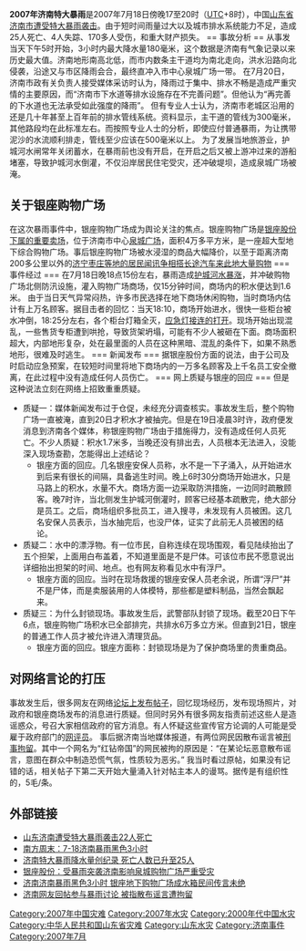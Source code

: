 **2007年济南特大暴雨**是2007年7月18日傍晚17至20时（[UTC](https://zh.wikipedia.org/wiki/UTC "wikilink")+8时），中国[山东省](https://zh.wikipedia.org/wiki/山东省 "wikilink")[济南市遭受特大暴雨袭击](https://zh.wikipedia.org/wiki/济南市 "wikilink")。由于短时间雨量过大以及城市排水系统能力不足，造成25人死亡、4人失踪、170多人受伤，和重大财产损失。
\== 事故分析 ==
从事发当天下午5时开始，3小时内最大降水量180毫米，这个数据是济南有气象记录以来历史最大值。济南地形南高北低，而市内数条主干道均为南北走向，洪水沿路向北侵袭，沿途又与市区降雨会合，最终直冲入市中心泉城广场一带。
在7月20日，济南市政有关负责人接受媒体采访时认为，降雨过于集中、排水不畅是造成严重灾情的主要原因，而“济南市下水道等排水设施存在不完善问题”。但他认为“再完善的下水道也无法承受如此强度的降雨”。
但有专业人士认为，济南市老城区沿用的还是几十年甚至上百年前的排水管线系统。资料显示，主干道的管线为300毫米，其他路段均在此标准左右。而按照专业人士的分析，即使应付普通暴雨，为让携带泥沙的水流顺利排走，管线至少应该在500毫米以上。
为了发展当地旅游业，护城河水闸常年关闭蓄水，在暴雨前也没有开启，在开启之后又被上游冲过来的游船堵塞，导致护城河水倒灌，不仅沿岸居民住宅受灾，还冲破堤坝，造成泉城广场被淹。

## 关于银座购物广场

在这次暴雨事件中，银座购物广场成为舆论关注的焦点。银座购物广场是[银座股份下属的重要](https://zh.wikipedia.org/wiki/银座股份 "wikilink")[卖场](https://zh.wikipedia.org/wiki/卖场 "wikilink")，位于济南市中心[泉城广场](../Page/泉城广场.md "wikilink")，面积4万多平方米，是一座超大型地下综合购物广场。事后银座购物广场被水浸湿的商品大幅降价，以至于距离济南200多公里以外的[济宁](https://zh.wikipedia.org/wiki/济宁 "wikilink")[枣庄等地的居民闻讯争相搭](https://zh.wikipedia.org/wiki/枣庄 "wikilink")[长途汽车来此地大量购物](https://zh.wikipedia.org/wiki/长途汽车 "wikilink")
\=== 事件经过 ===
在7月18日晚18点15份左右，暴雨造成[护城河水暴涨](https://zh.wikipedia.org/wiki/护城河 "wikilink")，并冲破购物广场北侧防汛设施，灌入购物广场商场，仅15分钟时间，商场内的积水便达到1.6米。
由于当日天气异常闷热，许多市民选择在地下商场休闲购物，当时商场内估计有上万名顾客。据目击者的回忆：当天18:10，商场开始进水，很快一些柜台被水冲倒，18:25分左右，各个柜台灯箱全灭，[应急灯接连的打开](https://zh.wikipedia.org/wiki/应急灯 "wikilink")。现场开始出现混乱，一些售货专柜遭到哄抢，导致货架坍塌，可能有不少人被砸在下面。商场面积超大，内部地形复杂，处在最里面的人员在这种黑暗、混乱的条件下，如果不熟悉地形，很难及时逃生。
\=== 新闻发布 ===
据银座股份方面的说法，由于公司及时启动应急预案，在较短时间里将地下商场内的一万多名顾客及上千名员工安全撤离，在此过程中没有造成任何人员伤亡。
\=== 网上质疑与银座的回应 === 但是这种说法立刻在网络上招致重重质疑。

  - 质疑一：媒体新闻发布过于仓促，未经充分调查核实。事故发生后，整个购物广场一直被淹，直到20日才积水才被抽完。但是在19日凌晨3时许，政府便发消息到济南各个媒体，称银座购物广场由于措施得力，没有造成任何人员死亡。不少人质疑：积水1.7米多，当晚还没有排出去，人员根本无法进入，没能深入现场查勘，怎能得出上述结论？
      - 银座方面的回应。几名银座安保人员称，水不是一下子涌入，从开始进水到后来有很长的间隔，具备逃生时间。晚上6时30分商场开始进水，只是马路上的积水，水量不大。商场方面一边采取防洪措施，一边同时疏散顾客。晚7时许，当北侧发生护城河倒灌时，顾客已经基本疏散完，绝大部分是员工。之后，商场组织多批员工，进入搜寻，未发现有人员被困。这几名安保人员表示，当水抽完后，也没尸体，证实了此前无人员被困的结论。
  - 质疑二：水中的漂浮物。有一位市民，自称连续在现场围观，看见陆续抬出了五个担架，上面用白布盖着，不知道里面是不是尸体。可该位市民不愿意说出详细抬出担架的时间、地点。也有网友称看见水中有浮尸。
      - 银座方面的回应。当时在现场救援的银座安保人员老余说，所谓“浮尸”并不是尸体，而是卖服装用的人体模特，那些都是塑料制品，当然会飘起来。
  - 质疑三：为什么封锁现场。事故发生后，武警部队封锁了现场。截至20日下午6点，银座购物广场积水已全部排完，共排水6万多立方米。但直到21日，银座的普通工作人员才被允许进入清理货品。
      - 银座方面的回应。银座方面称：封锁现场是为了保护商场里的贵重商品。

## 对网络言论的打压

事故发生后，很多网友在网络[论坛上发布帖子](https://zh.wikipedia.org/wiki/论坛 "wikilink")，回忆现场经历，发布现场照片，对政府和银座商场发布的消息进行质疑。但同时另外有很多网友指责前述这些人是造谣惑众，号召大家相信政府的官方消息。有人怀疑这些宣传官方论调的人可能是受雇于政府部门的[网评员](https://zh.wikipedia.org/wiki/网评员 "wikilink")。
事后据济南当地媒体报道，有两位网民因散布谣言被[刑事拘留](https://zh.wikipedia.org/wiki/刑事拘留 "wikilink")。其中一个网名为“红钻帝国”的网民被拘的原因是：“在某论坛恶意散布谣言，意图在群众中制造恐慌气氛，性质较为恶劣。”
我当时看过原帖，如果没有记错的话，相关帖子下第二天开始大量涌入针对帖主本人的谩骂。据传是有组织性的，5毛/条。

## 外部链接

  - [山东济南遭受特大暴雨袭击22人死亡](http://news.sina.com.cn/c/p/2007-07-19/035712229992s.shtml)
  - [南方周末：7-18济南暴雨黑色3小时](http://news.sina.com.cn/c/2007-07-26/100013531488.shtml)
  - [济南特大暴雨降水量创纪录
    死亡人数已升至25人](http://news.cctv.com/china/20070719/111830.shtml)
  - [银座股份：受暴雨突袭济南影响泉城购物广场严重受灾](http://gg.stock.cnfol.com/070720/125,1332,3174914,00.shtml)
  - [济南济南暴雨黑色3小时
    银座地下购物广场成水箱民间传言未绝](https://web.archive.org/web/20071213221502/http://www.yon888.net/Article/Class1/200707/11754.html)
  - [济南网友回帖参与暴雨讨论
    被指散布谣言遭拘留](http://news.163.com/07/0725/10/3K86A2E600011229_2.html)

[Category:2007年中国灾难](https://zh.wikipedia.org/wiki/Category:2007年中国灾难 "wikilink")
[Category:2007年水灾](https://zh.wikipedia.org/wiki/Category:2007年水灾 "wikilink")
[Category:2000年代中国水灾](https://zh.wikipedia.org/wiki/Category:2000年代中国水灾 "wikilink")
[Category:中华人民共和国山东省灾难](https://zh.wikipedia.org/wiki/Category:中华人民共和国山东省灾难 "wikilink")
[Category:山东水灾](https://zh.wikipedia.org/wiki/Category:山东水灾 "wikilink")
[Category:济南事件](https://zh.wikipedia.org/wiki/Category:济南事件 "wikilink")
[Category:2007年7月](https://zh.wikipedia.org/wiki/Category:2007年7月 "wikilink")